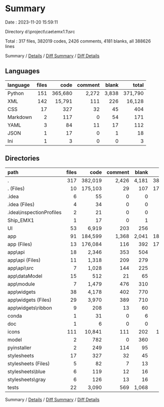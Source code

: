 # Summary

Date : 2023-11-20 15:59:11

Directory d:\\project\\cae\\emx1.1\\src

Total : 317 files,  382019 codes, 2426 comments, 4181 blanks, all 388626 lines

Summary / [Details](details.md) / [Diff Summary](diff.md) / [Diff Details](diff-details.md)

## Languages
| language | files | code | comment | blank | total |
| :--- | ---: | ---: | ---: | ---: | ---: |
| Python | 151 | 365,680 | 2,272 | 3,838 | 371,790 |
| XML | 142 | 15,791 | 111 | 226 | 16,128 |
| CSS | 17 | 327 | 32 | 45 | 404 |
| Markdown | 2 | 117 | 0 | 54 | 171 |
| YAML | 3 | 84 | 11 | 17 | 112 |
| JSON | 1 | 17 | 0 | 1 | 18 |
| Ini | 1 | 3 | 0 | 0 | 3 |

## Directories
| path | files | code | comment | blank | total |
| :--- | ---: | ---: | ---: | ---: | ---: |
| . | 317 | 382,019 | 2,426 | 4,181 | 388,626 |
| . (Files) | 10 | 175,103 | 29 | 107 | 175,239 |
| .idea | 6 | 55 | 0 | 0 | 55 |
| .idea (Files) | 4 | 34 | 0 | 0 | 34 |
| .idea\\inspectionProfiles | 2 | 21 | 0 | 0 | 21 |
| Ship_EMX1 | 1 | 17 | 0 | 1 | 18 |
| UI | 53 | 6,919 | 203 | 256 | 7,378 |
| app | 91 | 184,599 | 1,368 | 2,041 | 188,008 |
| app (Files) | 13 | 176,084 | 116 | 392 | 176,592 |
| app\\api | 18 | 2,346 | 353 | 504 | 3,203 |
| app\\api (Files) | 11 | 1,318 | 209 | 279 | 1,806 |
| app\\api\\src | 7 | 1,028 | 144 | 225 | 1,397 |
| app\\dataModel | 15 | 512 | 21 | 65 | 598 |
| app\\module | 7 | 1,479 | 476 | 310 | 2,265 |
| app\\widgets | 38 | 4,178 | 402 | 770 | 5,350 |
| app\\widgets (Files) | 29 | 3,970 | 389 | 710 | 5,069 |
| app\\widgets\\ribbon | 9 | 208 | 13 | 60 | 281 |
| conda | 1 | 31 | 0 | 6 | 37 |
| doc | 1 | 6 | 0 | 0 | 6 |
| icons | 111 | 10,841 | 111 | 202 | 11,154 |
| model | 2 | 782 | 0 | 360 | 1,142 |
| pyinstaller | 2 | 249 | 114 | 95 | 458 |
| stylesheets | 17 | 327 | 32 | 45 | 404 |
| stylesheets (Files) | 5 | 82 | 7 | 13 | 102 |
| stylesheets\\blue | 6 | 119 | 12 | 16 | 147 |
| stylesheets\\gray | 6 | 126 | 13 | 16 | 155 |
| tests | 22 | 3,090 | 569 | 1,068 | 4,727 |

Summary / [Details](details.md) / [Diff Summary](diff.md) / [Diff Details](diff-details.md)